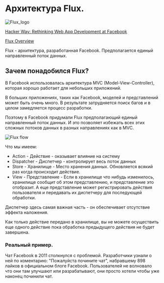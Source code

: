 # Архитектура Flux.

![Flux_logo](https://facebook.github.io/flux/img/flux-logo-color.svg)

[Hacker Way: Rethinking Web App Development at Facebook](https://www.youtube.com/watch?v=nYkdrAPrdcw&t=)

[Flux Overview](https://facebook.github.io/flux/docs/in-depth-overview)

Flux - архитектура, разработанная Facebook. Предполагается единый направленный поток данных.

## Зачем понадобился Flux?

В Facebook использовалась архитектура MVC (Model-View-Controller), которая хорошо работает для небольших приложений.

В больших приложениях, таких как Facebook, моделей и представлений может быть очень много. В результате затрудняется поиск багов и в целом замедляется процесс разработки. 

Поэтому в Facebook придумали Flux предполагающий единый направленный поток данных. И это позволяет избежать всех этих сложных потоков данных в разных направлениях как в MVC.

![Flux flow](https://facebook.github.io/flux/img/overview/flux-simple-f8-diagram-1300w.png)

Что мы имеем:

* Action - Действие - оказывает влияние на систему
* Dispatcher - Диспетчер - контролирует весь поток данных 
* Store - Хранилище - Место хранения данных. Обновляется всякий раз когда происходит действие.
* View - Представление - Если в хранилище что нибудь изменилось, хранилище сообщит об этом представлению, и представление это отобразит. А еще представление может регистрировать действия пользователя и передавать их диспетчеру для последующей обработки.

Диспетчер здесь самая важная часть - он обеспечивает отсутствие эффекта наложения.

Как только действие передано в хранилище, вы не можете осуществить еще одного действие пока обработка предыдущего действия не будет завершена.

### Реальный пример.

Чат Facebook в 2011 столкнулся с проблемой. Разработчики узнали о ней по коментарию: "Пожалуйста почините чат", набравшему 898 лайков в официальном блоге Facebook. Пользователей не волновало что они там улучшают или разрабатывают, они просто хотели чтобы уже наконец починили чат.